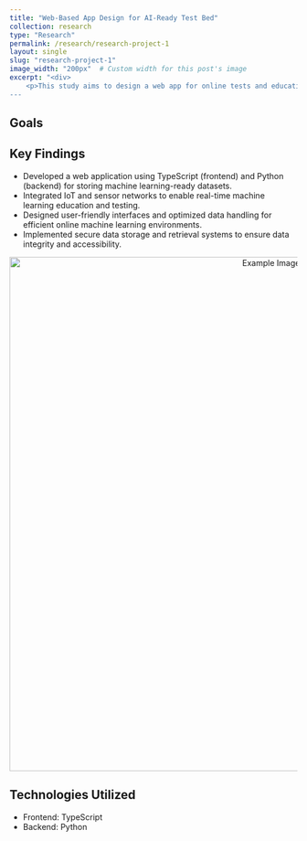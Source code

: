```yaml
---
title: "Web-Based App Design for AI-Ready Test Bed"
collection: research
type: "Research"
permalink: /research/research-project-1
layout: single
slug: "research-project-1"
image_width: "200px"  # Custom width for this post's image
excerpt: "<div>
    <p>This study aims to design a web app for online tests and education of machine learning on AI-Ready test bed.</p>
---
```


## Goals

## Key Findings
- Developed a web application using TypeScript (frontend) and Python (backend) for storing machine learning-ready datasets.
- Integrated IoT and sensor networks to enable real-time machine learning education and testing.
- Designed user-friendly interfaces and optimized data handling for efficient online machine learning environments.
- Implemented secure data storage and retrieval systems to ensure data integrity and accessibility.
<div style="text-align: center;">
    <img src="https://haodongchen.github.io/haodongchen.github.io/images/research-project-1-result-1.jpg" alt="Example Image" width="900" />
</div>


## Technologies Utilized
- Frontend: TypeScript
- Backend: Python

